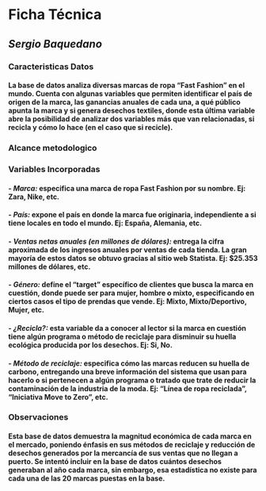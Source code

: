 # **Ficha Técnica**

## _Sergio Baquedano_

### Caracteristicas Datos

#### La base de datos analiza diversas marcas de ropa “Fast Fashion” en el mundo. Cuenta con algunas variables que permiten identificar el país de origen de la marca, las ganancias anuales de cada una, a qué público apunta la marca y si genera desechos textiles, donde esta última variable abre la posibilidad de analizar dos variables más que van relacionadas, si recicla y cómo lo hace (en el caso que si recicle).


### Alcance metodologico

### Variables Incorporadas 

#### - _Marca:_ especifica una marca de ropa Fast Fashion por su nombre. Ej: Zara, Nike, etc.
#### - _País:_ expone el país en donde la marca fue originaria, independiente a si tiene locales en todo el mundo. Ej: España, Alemania, etc.
#### - _Ventas netas anuales (en millones de dólares):_ entrega la cifra aproximada de los ingresos anuales por ventas de cada tienda. La gran mayoría de estos datos se obtuvo gracias al sitio web Statista. Ej: $25.353 millones de dólares, etc.
#### - _Género:_ define el “target” específico de clientes que busca la marca en cuestión, donde puede ser para mujer, hombre o mixto, especificando en ciertos casos el tipo de prendas que vende. Ej: Mixto, Mixto/Deportivo, Mujer, etc.
#### - _¿Recicla?:_ esta variable da a conocer al lector si la marca en cuestión tiene algún programa o método de reciclaje para disminuir su huella ecológica producida por los desechos. Ej: Si, No.
#### - _Método de reciclaje:_ especifica cómo las marcas reducen su huella de carbono, entregando una breve información del sistema que usan para hacerlo o si pertenecen a algún programa o tratado que trate de reducir la contaminación de la industria de la moda. Ej: “Línea de ropa reciclada”, “Iniciativa Move to Zero”, etc.


### Observaciones 
#### Esta base de datos demuestra la magnitud económica de cada marca en el mercado, poniendo énfasis en sus métodos de reciclaje y reducción de desechos generados por la mercancía de sus ventas que no llegan a puerto. Se intentó incluir en la base de datos cuántos desechos generaban al año cada marca, sin embargo, esa estadística no existe para cada una de las 20 marcas puestas en la base.
